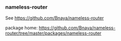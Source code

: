 ### nameless-router
See https://github.com/Bnaya/nameless-router

package home: https://github.com/Bnaya/nameless-router/tree/master/packages/nameless-router
